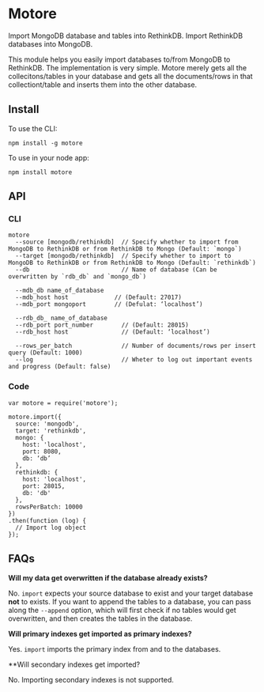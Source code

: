 # Motore

Import MongoDB database and tables into RethinkDB. Import RethinkDB databases into MongoDB.

This module helps you easily import databases to/from MongoDB to RethinkDB. The implementation is very simple. Motore merely gets all the collecitons/tables in your database and gets all the documents/rows in that collectiont/table and inserts them into the other database.

## Install

To use the CLI:
```
npm install -g motore
```

To use in your node app:
```
npm install motore
```

## API

### CLI

```
motore
  --source [mongodb/rethinkdb]  // Specify whether to import from MongoDB to RethinkDB or from RethinkDB to Mongo (Default: `mongo`)
  --target [mongodb/rethinkdb]  // Specify whether to import to MongoDB to RethinkDB or from RethinkDB to Mongo (Default: `rethinkdb`)
  --db                          // Name of database (Can be overwritten by `rdb_db` and `mongo_db`)

  --mdb_db name_of_database
  --mdb_host host             // (Default: 27017)
  --mdb_port mongoport        // (Defulat: ‘localhost’)

  --rdb_db_ name_of_database
  --rdb_port port_number        // (Default: 28015)
  --rdb_host host               // (Default: ‘localhost’)

  --rows_per_batch              // Number of documents/rows per insert query (Default: 1000)
  --log                         // Wheter to log out important events and progress (Default: false)
```

### Code

```
var motore = require('motore');

motore.import({
  source: 'mongodb',
  target: 'rethinkdb',
  mongo: {
    host: 'localhost',
    port: 8080,
    db: ‘db’
  },
  rethinkdb: {
    host: 'localhost',
    port: 28015,
    db: 'db'
  },
  rowsPerBatch: 10000
})
.then(function (log) {
  // Import log object
});
```

## FAQs

**Will my data get overwritten if the database already exists?**

No. `import` expects your source database to exist and your target database **not** to exists. If you want to append the tables to a database, you can pass along the `--append` option, which will first check if no tables would get overwritten, and then creates the tables in the database.

**Will primary indexes get imported as primary indexes?**

Yes. `import` imports the primary index from and to the databases.

**Will secondary indexes get imported?

No. Importing secondary indexes is not supported.

